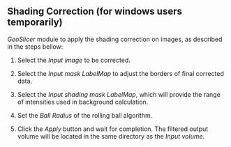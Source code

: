 ## Shading Correction (for windows users temporarily)

_GeoSlicer_ module to apply the shading correction on images, as described in the steps bellow:

1. Select the _Input image_ to be corrected.

2. Select the _Input mask LabelMap_  to adjust the borders of final corrected data.

3. Select the _Input shading mask LabelMap_, which will provide the range of intensities used in background calculation.

4. Set the _Ball Radius_ of the rolling ball algorithm.

5. Click the _Apply_ button and wait for completion. The filtered output volume will be located in the same directory as the _Input volume_.

